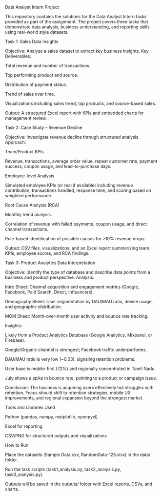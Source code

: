Data Analyst Intern Project

This repository contains the solutions for the Data Analyst Intern tasks provided as part of the assignment. The project covers three tasks that demonstrate data analysis, business understanding, and reporting skills using real-world style datasets.

Task 1: Sales Data Insights

Objective: Analyze a sales dataset to extract key business insights.
Key Deliverables:

Total revenue and number of transactions.

Top performing product and source.

Distribution of payment status.

Trend of sales over time.

Visualizations including sales trend, top products, and source-based sales.

Output:
A structured Excel report with KPIs and embedded charts for management review.

Task 2: Case Study – Revenue Decline

Objective: Investigate revenue decline through structured analysis.
Approach:

Team/Product KPIs

Revenue, transactions, average order value, repeat customer rate, payment success, coupon usage, and lead-to-purchase days.

Employee-level Analysis

Simulated employee KPIs (or real if available) including revenue contribution, transactions handled, response time, and scoring based on weighted performance.

Root Cause Analysis (RCA)

Monthly trend analysis.

Correlation of revenue with failed payments, coupon usage, and direct channel transactions.

Rule-based identification of possible causes for >10% revenue drops.

Output:
CSV files, visualizations, and an Excel report summarizing team KPIs, employee scores, and RCA findings.

Task 3: Product Analytics Data Interpretation

Objective: Identify the type of database and describe data points from a business and product perspective.
Analysis:

Intro Sheet: Channel acquisition and engagement metrics (Google, Facebook, Paid Search, Direct, Influencers).

Demography Sheet: User segmentation by DAU/MAU ratio, device usage, and geographic distribution.

MOM Sheet: Month-over-month user activity and bounce rate tracking.

Insights:

Likely from a Product Analytics Database (Google Analytics, Mixpanel, or Firebase).

Google/Organic channel is strongest; Facebook traffic underperforms.

DAU/MAU ratio is very low (~0.03), signaling retention problems.

User base is mobile-first (72%) and regionally concentrated in Tamil Nadu.

July shows a spike in bounce rate, pointing to a product or campaign issue.

Conclusion:
The business is acquiring users effectively but struggles with retention. Focus should shift to retention strategies, mobile UX improvements, and regional expansion beyond the strongest market.

Tools and Libraries Used

Python (pandas, numpy, matplotlib, openpyxl)

Excel for reporting

CSV/PNG for structured outputs and visualizations

How to Run

Place the datasets (Sample Data.csv, RandomData-123.xlsx) in the data/ folder.

Run the task scripts (task1_analysis.py, task2_analysis.py, task3_analysis.py).

Outputs will be saved in the outputs/ folder with Excel reports, CSVs, and charts.
